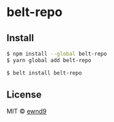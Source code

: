 # belt-repo

## Install

```sh
$ npm install --global belt-repo
$ yarn global add belt-repo

$ belt install belt-repo
```

## License

MIT © [ewnd9](http://ewnd9.com)

